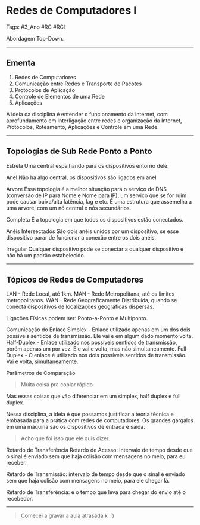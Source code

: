 # Redes de Computadores I

Tags: #3_Ano #RC #RCI

Abordagem Top-Down.

---

## Ementa

1. Redes de Computadores
2. Comunicação entre Redes e Transporte de Pacotes
3. Protocolos de Aplicação
4. Controle de Elementos de uma Rede
5. Aplicações

A ideia da disciplina é entender o funcionamento da internet, com aprofundamento em Interligação entre redes e organização da Internet, Protocolos, Roteamento, Aplicações e Controle em uma Rede.

---

## Topologias de Sub Rede Ponto a Ponto

Estrela
Uma central espalhando para os dispositivos entorno dele.

Anel
Não há algo central, os dispositivos são ligados em anel

Árvore
Essa topologia é a melhor situação para o serviço de DNS (conversão de IP para Nome e Nome para IP), um serviço que se for ruim pode causar baixa/alta latência, lag e etc. É uma estrutura que assemelha a uma árvore, com um nó central e nós secundários.

Completa
É a topologia em que todos os dispositivos estão conectados. 

Anéis Intersectados
São dois anéis unidos por um dispositivo, se esse dispositivo parar de funcionar a conexão entre os dois anéis.

Irregular
Qualquer dispositivo pode se conectar a qualquer dispositivo e não há um padrão estabelecido.

---
## Tópicos de Redes de Computadores

LAN - Rede Local, até 1km.
MAN - Rede Metropolitana, até os limites metropolitanos.
WAN - Rede Geograficamente Distribuída, quando se conecta dispositivos de localizações geográficas dispersas.

Ligações Físicas podem ser: Ponto-a-Ponto e Multiponto.

Comunicação do Enlace
Simplex - Enlace utilizado apenas em um dos dois possíveis sentidos de transmissão. Ele vai e em algum dado momento volta.
Half-Duplex - Enlace utilizado nos possíveis sentidos de transmissão, porém apenas um por vez. Ele vai e volta, mas não simultaneamente.
Full-Duplex - O enlace é utilizado nos dois possíveis sentidos de transmissão. Vai e volta, simultaneamente.

Parâmetros de Comparação
> Muita coisa pra copiar rápido

Mas essas coisas que vão diferenciar em um simplex, half duplex e full duplex.

Nessa disciplina, a ideia é que possamos justificar a teoria técnica e embasada para a prática com redes de computadores. Os grandes gargalos em uma máquina são os dispositivos de entrada e saída.
> Acho que foi isso que ele quis dizer.

Retardo de Transferência
Retardo de Acesso: intervalo de tempo desde que o sinal é enviado sem que haja colisão com mensagens no meio, para eu receber.

Retardo de Transmissão: intervalo de tempo desde que o sinal é enviado sem que haja colisão com mensagens no meio, para ele chegar lá.

Retardo de Transferência: é o tempo que leva para chegar do envio até o recebedor.

---

> Comecei a gravar a aula atrasada k :´)

